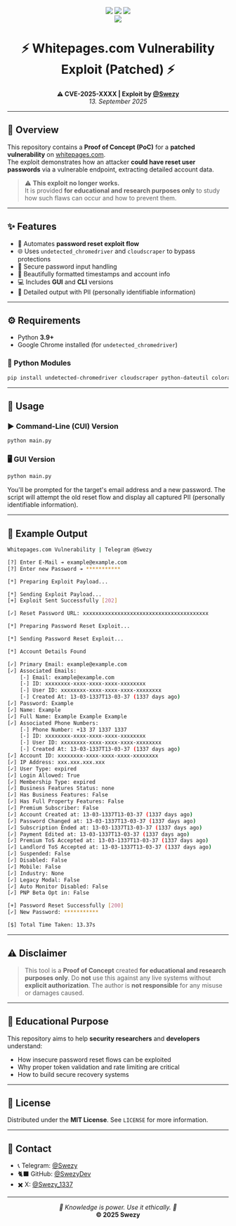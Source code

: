 <p align="center">
  <img src="https://img.shields.io/badge/Status-Patched-red?style=for-the-badge" />
  <img src="https://img.shields.io/badge/Language-Python-blue?style=for-the-badge" />
  <img src="https://img.shields.io/badge/PoC-Educational%20Use%20Only-orange?style=for-the-badge" />
  <br />
  <a href="https://x.com/"><img src="https://img.shields.io/badge/X Post-Click here to view-white?style=for-the-badge" /></a>
</p>

<h1 align="center">⚡ Whitepages.com Vulnerability Exploit (Patched) ⚡</h1>

<p align="center">
  <strong>⚠️ CVE-2025-XXXX | Exploit by <a href="https://t.me/Swezy">@Swezy</a></strong><br>
  <em>13. September 2025</em>
</p>

---

## 🧠 Overview

This repository contains a **Proof of Concept (PoC)** for a **patched vulnerability** on [whitepages.com](https://www.whitepages.com).  
The exploit demonstrates how an attacker **could have reset user passwords** via a vulnerable endpoint, extracting detailed account data.

> ⚠️ **This exploit no longer works.**  
> It is provided **for educational and research purposes only** to study how such flaws can occur and how to prevent them.

---

## ✨ Features

- 🧰 Automates **password reset exploit flow**
- 🌐 Uses `undetected_chromedriver` and `cloudscraper` to bypass protections
- 🔐 Secure password input handling
- 📅 Beautifully formatted timestamps and account info
- 💻 Includes **GUI** and **CLI** versions
- 🧠 Detailed output with PII (personally identifiable information)

---

## ⚙️ Requirements

- Python **3.9+**
- Google Chrome installed (for `undetected_chromedriver`)

### 🧩 Python Modules
```bash
pip install undetected-chromedriver cloudscraper python-dateutil colorama secure-input customtkinter Pillow
````

---

## 🚀 Usage

### ▶️ Command-Line (CUI) Version

```bash
python main.py
```

### 🖥️ GUI Version

```bash
python main.py
```

You'll be prompted for the target's email address and a new password.
The script will attempt the old reset flow and display all captured PII (personally identifiable information).

---

## 🧪 Example Output

```bash
Whitepages.com Vulnerability | Telegram @Swezy

[?] Enter E-Mail ➔ example@example.com
[?] Enter new Password ➔ ***********

[*] Preparing Exploit Payload...

[*] Sending Exploit Payload...
[+] Exploit Sent Successfully [202]

[✓] Reset Password URL: xxxxxxxxxxxxxxxxxxxxxxxxxxxxxxxxxxxxxxxx

[*] Preparing Password Reset Exploit...

[*] Sending Password Reset Exploit...

[*] Account Details Found

[✓] Primary Email: example@example.com
[✓] Associated Emails:
    [-] Email: example@example.com
    [-] ID: xxxxxxxx-xxxx-xxxx-xxxx-xxxxxxxx
    [-] User ID: xxxxxxxx-xxxx-xxxx-xxxx-xxxxxxxx
    [-] Created At: 13-03-1337T13-03-37 (1337 days ago)
[✓] Password: Example
[✓] Name: Example
[✓] Full Name: Example Example Example
[✓] Associated Phone Numbers:
    [-] Phone Number: +13 37 1337 1337
    [-] ID: xxxxxxxx-xxxx-xxxx-xxxx-xxxxxxxx
    [-] User ID: xxxxxxxx-xxxx-xxxx-xxxx-xxxxxxxx
    [-] Created At: 13-03-1337T13-03-37 (1337 days ago)
[✓] Account ID: xxxxxxxx-xxxx-xxxx-xxxx-xxxxxxxx
[✓] IP Address: xxx.xxx.xxx.xxx
[✓] User Type: expired
[✓] Login Allowed: True
[✓] Membership Type: expired
[✓] Business Features Status: none
[✓] Has Business Features: False
[✓] Has Full Property Features: False
[✓] Premium Subscriber: False
[✓] Account Created at: 13-03-1337T13-03-37 (1337 days ago)
[✓] Password Changed at: 13-03-1337T13-03-37 (1337 days ago)
[✓] Subscription Ended at: 13-03-1337T13-03-37 (1337 days ago)
[✓] Payment Edited at: 13-03-1337T13-03-37 (1337 days ago)
[✓] Premium ToS Accepted at: 13-03-1337T13-03-37 (1337 days ago)
[✓] Landlord ToS Accepted at: 13-03-1337T13-03-37 (1337 days ago)
[✓] Suspended: False
[✓] Disabled: False
[✓] Mobile: False
[✓] Industry: None
[✓] Legacy Modal: False
[✓] Auto Monitor Disabled: False
[✓] PNP Beta Opt in: False

[+] Password Reset Successfully [200]
[✓] New Password: ***********

[$] Total Time Taken: 13.37s
```

---

## ⚠️ Disclaimer

> This tool is a **Proof of Concept** created **for educational and research purposes only**.
> Do **not** use this against any live systems without **explicit authorization**.
> The author is **not responsible** for any misuse or damages caused.

---

## 🧠 Educational Purpose

This repository aims to help **security researchers** and **developers** understand:

* How insecure password reset flows can be exploited
* Why proper token validation and rate limiting are critical
* How to build secure recovery systems

---

## 📜 License

Distributed under the **MIT License**. See `LICENSE` for more information.

---

## 💬 Contact

- 📞 Telegram: [@Swezy](https://t.me/Swezy)
- 🐈‍⬛ GitHub: [@SwezyDev](https://github.com/SwezyDev)
- ✖️ X: [@Swezy_1337](https://x.com/Swezy_1337)

---

<p align="center">
  <em>🧠 Knowledge is power. Use it ethically. 🧠</em><br>
  <strong>© 2025 Swezy</strong>
</p>
